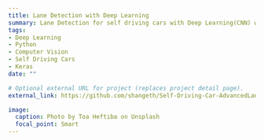 ```yaml
---
title: Lane Detection with Deep Learning
summary: Lane Detection for self driving cars with Deep Learning(CNN) with the camera image data.
tags:
- Deep Learning
- Python
- Computer Vision
- Self Driving Cars
- Keras
date: ""

# Optional external URL for project (replaces project detail page).
external_link: https://github.com/shangeth/Self-Driving-Car-AdvancedLaneDetection

image:
  caption: Photo by Toa Heftiba on Unsplash
  focal_point: Smart
---
```

